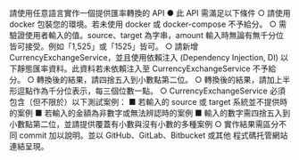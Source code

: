 請使用任意語言實作一個提供匯率轉換的 API
● 此 API 需滿足以下條件
  ○ 請使用 docker 包裝您的環境。若未使用 docker 或 docker-compose 不予給分。
  ○ 需驗證使用者輸入的值。source、target 為字串，amount 輸入時無論有無千分位
    皆可接受。例如「1,525」或「1525」皆可。
  ○ 請新增 CurrencyExchangeService，並且使用依賴注入 (Dependency Injection,
    DI) 以下靜態匯率資料。此資料若未依賴注入至 CurrencyExchangeService 不予給分。
  ○ 轉換後的結果，請四捨五入到小數點第二位。
  ○ 轉換後的結果，請加上半形逗點作為千分位表示，每三個位數一點。
  ○ CurrencyExchangeService 必須包含（但不限於）以下測試案例：
    ■ 若輸入的 source 或 target 系統並不提供時的案例
    ■ 若輸入的金額為非數字或無法辨認時的案例
    ■ 輸入的數字需四捨五入到小數點第二位，並請提供覆蓋有小數與沒有小數的多種案例
  ○ 實作結果需區分不同 commit 加以說明。並以 GitHub、GitLab、Bitbucket 或其他
    程式碼托管網站連結呈現。
